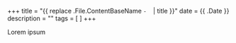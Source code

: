 +++
title = "{{ replace .File.ContentBaseName `-` ` ` | title }}"
date = {{ .Date }}
description = ""
tags = [
]
+++

Lorem ipsum
